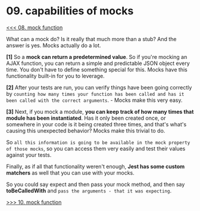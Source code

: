 # 09. capabilities of mocks

[<<< 08. mock function](https://github.com/xgirma/mastering-react-testing-with-jest/tree/master/chapters/08)

What can a mock do? Is it really that much more than a stub? And the answer is yes. Mocks actually do a lot.

**[1]** So a **mock can return a predetermined value**. So if you're mocking an AJAX function, you can return a simple and predictable JSON object every time. You don't have to define something special for this. Mocks have this functionality built-in for you to leverage. 

**[2]** After your tests are run, you can verify things have been going correctly by `counting how many times your function has been called and has it been called with the correct arguments`. - Mocks make this very easy. 

**[3]** Next, if you mock a module, **you can keep track of how many times that module has been instantiated**. Has it only been created once, or somewhere in your code is it being created three times, and that's what's causing this unexpected behavior? Mocks make this trivial to do. 

So `all this information is going to be available in the mock property of those mocks`, so you can access them very easily and test their values against your tests. 

Finally, as if all that functionality weren't enough, **Jest has some custom matchers** as well that you can use with your mocks. 

So you could say expect and then pass your mock method, and then say **toBeCalledWith** and `pass the arguments - that it was expecting`. 

[>>> 10. mock function](https://github.com/xgirma/mastering-react-testing-with-jest/tree/master/chapters/10)